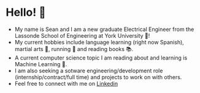 # Hello! 👋 #
- My name is Sean and I am a new graduate Electrical Engineer from the Lassonde School of Engineering at York University 🏫!
- My current hobbies include language learning (right now Spanish), martial arts 🥋, running 👟 and reading books 📚.
- A current computer science topic I am reading about and learning is Machine Learning 📖.
- I am also seeking a sotware engineering/development role (internship/contract/full time) and projects to work on with others.
- Feel free to connect with me on [Linkedin](https://www.linkedin.com/in/seansu98/ "Linkedin")

<!---
seans98/seans98 is a ✨ special ✨ repository because its `README.md` (this file) appears on your GitHub profile.
You can click the Preview link to take a look at your changes.
--->
